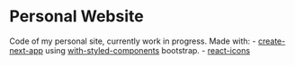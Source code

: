 # Personal Website

Code of my personal site, currently work in progress.
Made with: - [create-next-app](https://nextjs.org/docs/api-reference/create-next-app) using [with-styled-components](https://github.com/vercel/next.js/tree/canary/examples/with-styled-components) bootstrap. - [react-icons](https://react-icons.github.io/react-icons/)
